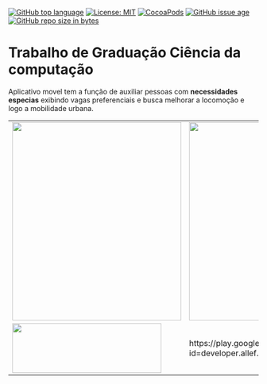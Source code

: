 [![GitHub top language](https://img.shields.io/badge/language-Java-ff0000.svg)]()
[![License: MIT](https://img.shields.io/badge/License-MIT-blue.svg)](https://opensource.org/licenses/MIT)
 [![CocoaPods](https://img.shields.io/cocoapods/p/AFNetworking.svg)](https://www.youtube.com/embed/jI-kpVh6e1U?autoplay=1)
 [![GitHub issue age](https://img.shields.io/github/issues/detail/age/badges/shields/979.svg)](#)
 [![GitHub repo size in bytes](https://img.shields.io/github/repo-size/badges/shields.svg)](#)


# Trabalho de Graduação Ciência da computação
    
Aplicativo movel tem a função de auxiliar pessoas com **necessidades especias** exibindo  vagas preferenciais e busca  melhorar a locomoção e logo a mobilidade urbana.

 <!-- ![Tela Inicial do app](https://github.com/allefsousa/TrabalhoGraduacao/blob/master/app/gitfoi.png)-->



<table>
  <tr>
    <td><img src="https://github.com/allefsousa/TrabalhoGraduacao/blob/master/app/src/main/res/drawable/openapp.png" data-canonical-     src="https://github.com/allefsousa/TrabalhoGraduacao/blob/master/app/src/main/res/drawable/openapp.png" width="340" height="400" /></td>
    <td><img src="https://github.com/allefsousa/TrabalhoGraduacao/blob/master/app/gitfoi.png" data-canonical-src="https://github.com/allefsousa/TrabalhoGraduacao/blob/master/app/gitfoi.png" width="340" height="400" /></td>
   
   <td>
 <img src="https://github.com/allefsousa/TrabalhoGraduacao/blob/master/app/src/main/res/drawable/linhaa.png" data-canonical-src="https://github.com/allefsousa/TrabalhoGraduacao/blob/master/app/src/main/res/drawable/linhaa.png" width="340" height="400" />
   
   </td>
  </tr>
  
  <tr>
 <td>
 <img src="https://duo.google.com/images/store-badges/play/pt-BR_badge_web_generic.png" data-canonical-src="https://duo.google.com/images/store-badges/play/pt-BR_badge_web_generic.png" width="300" height="100" />
 </td>
 
 <td>
  https://play.google.com/store/apps/details?id=developer.allef.smartmobi.smartmobii 
 </td>
  
 
 
 </tr>
 </table> 


